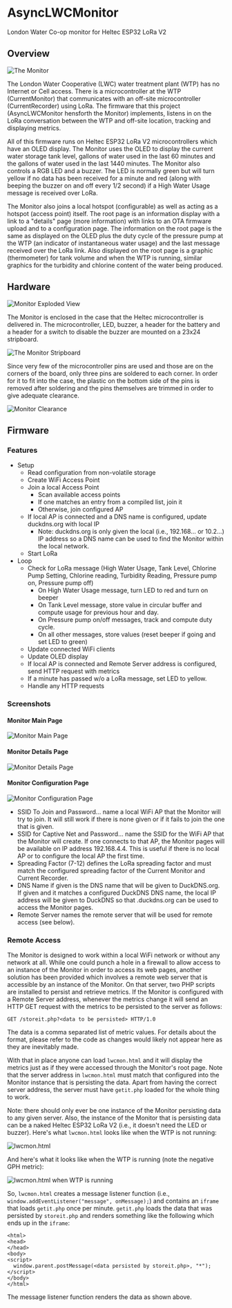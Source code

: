 # AsyncLWCMonitor
 London Water Co-op monitor for Heltec ESP32 LoRa V2
 
## Overview
 
 ![The Monitor](/assets/PXL_20220309_233631942.jpg)

The London Water Cooperative (LWC) water treatment plant (WTP) has no Internet or Cell access. There is a microcontroller at the WTP (CurrentMonitor) that communicates with an off-site microcontroller (CurrentRecorder) using LoRa. The firmware that this project (AsyncLWCMonitor hensforth the Monitor) implements, listens in on the LoRa conversation between the WTP and off-site location, tracking and displaying metrics.

All of this firmware runs on Heltec ESP32 LoRa V2 microcontrollers which have an OLED display. The Monitor uses the OLED to display the current water storage tank level, gallons of water used in the last 60 minutes and the gallons of water used in the last 1440 minutes. The Monitor also controls a RGB LED and a buzzer. The LED is normally green but will turn yellow if no data has been received for a minute and red (along with beeping the buzzer on and off every 1/2 second) if a High Water Usage message is received over LoRa.

The Monitor also joins a local hotspot (configurable) as well as acting as a hotspot (access point) itself. The root page is an information display with a link to a "details" page (more information) with links to an OTA firmware upload and to a configuration page. The information on the root page is the same as displayed on the OLED plus the duty cycle of the pressure pump at the WTP (an indicator of instantaneous water usage) and the last message received over the LoRa link. Also displayed on the root page is a graphic (thermometer) for tank volume and when the WTP is running, similar graphics for the turbidity and chlorine content of the water being produced.

## Hardware

![Monitor Exploded View](/assets/PXL_20220310_051504749.jpg)

The Monitor is enclosed in the case that the Heltec microcontroller is delivered in. The microcontroller, LED, buzzer, a header for the battery and a header for a switch to disable the buzzer are mounted on a 23x24 stripboard. 

![The Monitor Stripboard](/assets/LWCMonitorVeeCAD.jpg)

Since very few of the microcontroller pins are used and those are on the corners of the board, only three pins are soldered to each corner. In order for it to fit into the case, the plastic on the bottom side of the pins is removed after soldering and the pins themselves are trimmed in order to give adequate clearance.

![Monitor Clearance](/assets/PXL_20220310_004426639.jpg)

## Firmware

### Features

- Setup
  - Read configuration from non-volatile storage
  - Create WiFi Access Point
  - Join a local Access Point
    - Scan available access points
    - If one matches an entry from a compiled list, join it
    - Otherwise, join configured AP
  - If local AP is connected and a DNS name is configured, update duckdns.org with local IP
    - Note: duckdns.org is only given the local (i.e., 192.168... or 10.2...) IP address so a DNS name can be used to find the Monitor within the local network.
  - Start LoRa
- Loop
  - Check for LoRa message (High Water Usage, Tank Level, Chlorine Pump Setting, Chlorine reading, Turbidity Reading, Pressure pump on, Pressure pump off)
    - On High Water Usage message, turn LED to red and turn on beeper
    - On Tank Level message, store value in circular buffer and compute usage for previous hour and day.
    - On Pressure pump on/off messages, track and compute duty cycle.
    - On all other messages, store values (reset beeper if going and set LED to green)
  - Update connected WiFi clients
  - Update OLED display
  - If local AP is connected and Remote Server address is configured, send HTTP request with metrics
  - If a minute has passed w/o a LoRa message, set LED to yellow.
  - Handle any HTTP requests

### Screenshots

#### Monitor Main Page

![Monitor Main Page](/assets/Monitor-root.png)

#### Monitor Details Page

![Monitor Details Page](/assets/Monitor-details.png)

#### Monitor Configuration Page

![Monitor Configuration Page](/assets/Monitor-config.png)

- SSID To Join and Password... name a local WiFi AP that the Monitor will try to join. It will still work if there is none given or if it fails to join the one that is given.
- SSID for Captive Net and Password... name the SSID for the WiFi AP that the Monitor will create. If one connects to that AP, the Monitor pages will be available on IP address 192.168.4.4. This is useful if there is no local AP or to configure the local AP the first time.
- Spreading Factor (7-12) defines the LoRa spreading factor and must match the configured spreading factor of the Current Monitor and Current Recorder.
- DNS Name if given is the DNS name that will be given to DuckDNS.org. If given and it matches a configured DuckDNS DNS name, the local IP address will be given to DuckDNS so that <name>.duckdns.org can be used to access the Monitor pages.
- Remote Server names the remote server that will be used for remote access (see below).

### Remote Access

The Monitor is designed to work within a local WiFi network or without any network at all. While one could punch a hole in a firewall to allow access to an instance of the Monitor in order to access its web pages, another solution has been provided which involves a remote web server that is accessible by an instance of the Monitor. On that server, two PHP scripts are installed to persist and retrieve metrics. If the Monitor is configured with a Remote Server address, whenever the metrics change it will send an HTTP GET request with the metrics to be persisted to the server as follows:

```
GET /storeit.php?<data to be persisted> HTTP/1.0
```

The data is a comma separated list of metric values. For details about the format, please refer to the code as changes would likely not appear here as they are inevitably made.

With that in place anyone can load `lwcmon.html` and it will display the metrics just as if they were accessed through the Monitor's root page. Note that the server address in `lwcmon.html` must match that configured into the Monitor instance that is persisting the data. Apart from having the correct server address, the server must have `getit.php` loaded for the whole thing to work.

Note: there should only ever be one instance of the Monitor persisting data to any given server. Also, the instance of the Monitor that is persisting data can be a naked Heltec ESP32 LoRa V2 (i.e., it doesn't need the LED or buzzer). Here's what `lwcmon.html` looks like when the WTP is not running:

![lwcmon.html](/assets/lwcmon-html.jpg)

And here's what it looks like when the WTP is running (note the negative GPH metric):

![lwcmon.html when WTP is running](/assets/lwcmon-html-WTP-running.jpg)

So, `lwcmon.html` creates a message listener function (i.e., `window.addEventListener("message", onMessage);`) and contains an `iframe` that loads `getit.php` once per minute. `getit.php` loads the data that was persisted by `storeit.php` and renders something like the following which ends up in the `iframe`:

```
<html>
<head>
</head>
<body>
<script>
  window.parent.postMessage(<data persisted by storeit.php>, "*");
</script>
</body>
</html>
```

The message listener function renders the data as shown above.

